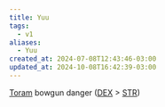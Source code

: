 ```yaml
---
title: Yuu
tags:
  - v1
aliases:
  - Yuu
created_at: 2024-07-08T12:43:46-03:00
updated_at: 2024-10-08T16:42:39-03:00
---
```


[Toram](../../../../entrada/2024/07/26/Toram.md)
bowgun danger ([DEX](../../../../entrada/2024/07/09/Toram_DEX.md) > [STR](../../../../entrada/2024/07/26/Toram_STR.md))